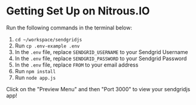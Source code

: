 # Getting Set Up on Nitrous.IO

Run the following commands in the terminal below:

1. `cd ~/workspace/sendgridjs`
2. Run `cp .env-example .env`
3. In the `.env` file, replace `SENDGRID_USERNAME` to your Sendgrid Username
4. In the `.env` file, replace `SENDGRID_PASSWORD` to your Sendgrid Password
5. In the `.env` file, replace `FROM` to your email address
6. Run `npm install`
6. Run `node app.js`

Click on the "Preview Menu" and then "Port 3000" to view your sendgridjs
app!
